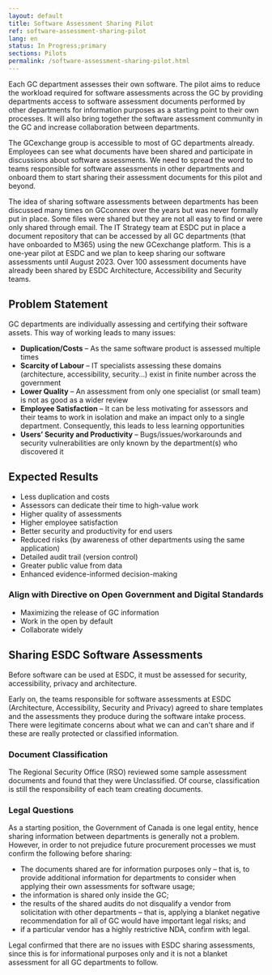 ```yaml
---
layout: default
title: Software Assessment Sharing Pilot
ref: software-assessment-sharing-pilot
lang: en
status: In Progress;primary
sections: Pilots
permalink: /software-assessment-sharing-pilot.html
---
```


Each GC department assesses their own software.
The pilot aims to reduce the workload required for software assessments across the GC by providing departments access to software assessment documents performed by other departments for information purposes as a starting point to their own processes.
It will also bring together the software assessment community in the GC and increase collaboration between departments. 

The GCexchange group is accessible to most of GC departments already.  Employees can see what documents have been shared and participate in discussions about software assessments. 
We need to spread the word to teams responsible for software assessments in other departments and onboard them to start sharing their assessment documents for this pilot and beyond. 

The idea of sharing software assessments between departments has been discussed many times on GCconnex over the years but was never formally put in place.  Some files were shared but they are not all easy to find or were only shared through email.
The IT Strategy team at ESDC put in place a document repository that can be accessed by all GC departments (that have onboarded to M365) using the new GCexchange platform.
This is a one-year pilot at ESDC and we plan to keep sharing our software assessments until August 2023.
Over 100 assessment documents have already been shared by ESDC Architecture, Accessibility and Security teams. 

## Problem Statement 

GC departments are individually assessing and certifying their software assets. This way of working leads to many issues: 
- **Duplication/Costs** – As the same software product is assessed multiple times
- **Scarcity of Labour** – IT specialists assessing these domains (architecture, accessibility, security…) exist in finite number across the government 
- **Lower Quality** – An assessment from only one specialist (or small team) is not as good as a wider review 
- **Employee Satisfaction** – It can be less motivating for assessors and their teams to work in isolation and make an impact only to a single department. Consequently, this leads to less learning opportunities 
- **Users’ Security and Productivity** – Bugs/issues/workarounds and security vulnerabilities are only known by the department(s) who discovered it

## Expected Results 

- Less duplication and costs 
- Assessors can dedicate their time to high-value work 
- Higher quality of assessments 
- Higher employee satisfaction 
- Better security and productivity for end users 
- Reduced risks (by awareness of other departments using the same application) 
- Detailed audit trail (version control)
- Greater public value from data
- Enhanced evidence-informed decision-making

### Align with Directive on Open Government and Digital Standards

- Maximizing the release of GC information
- Work in the open by default
- Collaborate widely

## Sharing ESDC Software Assessments

Before software can be used at ESDC, it must be assessed for security, accessibility, privacy and architecture.

Early on, the teams responsible for software assessments at ESDC (Architecture, Accessibility, Security and Privacy) agreed to share templates and the assessments they produce during the software intake process.
There were legitimate concerns about what we can and can't share and if these are really protected or classified information.

### Document Classification

The Regional Security Office (RSO) reviewed some sample assessment documents and found that they were Unclassified.
Of course, classification is still the responsibility of each team creating documents.
 
### Legal Questions

As a starting position, the Government of Canada is one legal entity, hence sharing information between departments is generally not a problem.
However, in order to not prejudice future procurement processes we must confirm the following before sharing:

- The documents shared are for information purposes only – that is, to provide additional information for departments to consider when applying their own assessments for software usage;
- the information is shared only inside the GC; 
- the results of the shared audits do not disqualify a vendor from solicitation with other departments – that is, applying a blanket negative recommendation for all of GC would have important legal risks; and
- if a particular vendor has a highly restrictive NDA, confirm with legal.

Legal confirmed that there are no issues with ESDC sharing assessments, since this is for informational purposes only and it is not a blanket assessment for all GC departments to follow. 

